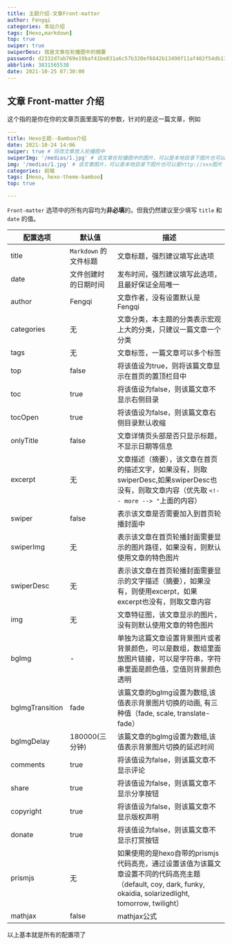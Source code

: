 ```yaml
---
title: 主题介绍-文章Front-matter
author: Fengqi
categories: 本站介绍
tags: [Hexo,markdown]
top: true  
swiper: true
swiperDesc: 我是文章在轮播图中的摘要
password: d2332d7ab769e19baf41be831a6c57b320ef6842b13498f11af402f54db13eff
abbrlink: 3831565538
date: 2021-10-25 07:30:00
---
```


## 文章 Front-matter 介绍
这个指的是你在你的文章页面里面写的参数，针对的是这一篇文章，例如

```yaml
---
title: Hexo主题--Bamboo介绍
date: 2021-10-24 14:06
swiper: true # 将改文章放入轮播图中
swiperImg: '/medias/1.jpg' # 该文章在轮播图中的图片，可以是本地目录下图片也可以是http://xxx图片
img: '/medias/1.jpg' # 该文章图片，可以是本地目录下图片也可以是http://xxx图片
categories: 前端
tags: [Hexo, hexo-theme-bamboo]
top: true

---

```
`Front-matter` 选项中的所有内容均为**非必填**的。但我仍然建议至少填写 `title` 和 `date` 的值。


| 配置选项            | 默认值                 | 描述                                                         
| ----------------- | --------------------- | -------------------------------------------------------- 
| title             | `Markdown` 的文件标题   | 文章标题，强烈建议填写此选项                                    
| date              | 文件创建时的日期时间      | 发布时间，强烈建议填写此选项，且最好保证全局唯一
| author            | Fengqi                | 文章作者，没有设置默认是Fengqi
| categories 	    | 无 	                | 文章分类，本主题的分类表示宏观上大的分类，只建议一篇文章一个分类 
| tags      	    | 无 	                | 文章标签，一篇文章可以多个标签  
| top 	            | false 	            | 将该值设为true，则将该篇文章显示在首页的置顶栏目中
| toc 	            | true 	                | 将该值设为false，则该篇文章不显示右侧目录
| tocOpen 	        | true 	                | 将该值设为false，则该篇文章右侧目录默认收缩
| onlyTitle 	    | false 	            | 文章详情页头部是否只显示标题，不显示日期等信息
| excerpt 	        | 无 	                | 文章描述（摘要），该文章在首页的描述文字，如果没有，则取swiperDesc,如果swiperDesc也没有，则取文章内容（优先取 `<!-- more --> "`上面的内容）
| swiper            | false                 | 表示该文章是否需要加入到首页轮播封面中       
| swiperImg         | 无                    | 表示该文章在首页轮播封面需要显示的图片路径，如果没有，则默认使用文章的特色图片                                               
| swiperDesc        | 无 	                | 表示该文章在首页轮播封面需要显示的文字描述（摘要），如果没有，则使用excerpt，如果excerpt也没有，则取文章内容
| img 	            | 无 	                | 文章特征图，该文章显示的图片，没有则默认使用文章的特色图片
| bgImg 	        | - 	                | 单独为这篇文章设置背景图片或者背景颜色，可以是数组，数组里面放图片链接，可以是字符串，字符串里面是颜色值，空值则背景颜色透明
| bgImgTransition 	| fade 	                | 该篇文章的bgImg设置为数组,该值表示背景图片切换的动画, 有三种值（fade, scale, translate-fade）
| bgImgDelay 	    | 180000(三分钟) 	    | 该篇文章的bgImg设置为数组,该值表示背景图片切换的延迟时间 
| comments  	    | true 	                | 将该值设为false，则该篇文章不显示评论
| share 	        | true 	                | 将该值设为false，则该篇文章不显示分享按钮
| copyright 	    | true 	                | 将该值设为false，则该篇文章不显示版权声明
| donate 	        | true 	                | 将该值设为false，则该篇文章不显示打赏按钮
| prismjs 	        | 无 	                | 如果使用的是hexo自带的prismjs代码高亮，通过设置该值为该篇文章设置不同的代码高亮主题（default, coy, dark, funky, okaidia, solarizedlight, tomorrow, twilight）
| mathjax   	    | false 	            | mathjax公式 


以上基本就是所有的配置项了

